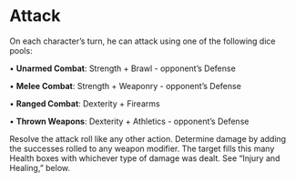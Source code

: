 # Attack

On each character’s turn, he can attack using one of the
following dice pools:

• **Unarmed Combat**: Strength + Brawl - opponent’s
Defense

• **Melee Combat**: Strength + Weaponry - opponent’s
Defense

• **Ranged Combat**: Dexterity + Firearms

• **Thrown Weapons**: Dexterity + Athletics - opponent’s
Defense

Resolve the attack roll like any other action. Determine
damage by adding the successes rolled to any weapon modifier. The target fills this many Health boxes with whichever
type of damage was dealt. See “Injury and Healing,” below.
